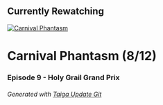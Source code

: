 ﻿
## Currently Rewatching

[![Carnival Phantasm](https://s4.anilist.co/file/anilistcdn/media/anime/cover/medium/bx10012-MNLVctKXaIAf.jpg)](https://anilist.co/anime/10012)

# Carnival Phantasm (8/12)

### Episode 9 - Holy Grail Grand Prix

###### *Generated with [Taiga Update Git](https://github.com/nike4613/taiga-update-git)*